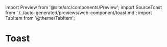 import Preview from '@site/src/components/Preview';
import SourceToast from './../auto-generated/previews/web-component/toast.md';
import TabItem from '@theme/TabItem';

# Toast

<Preview name="toast" height="18rem">
  <TabItem value="javascript">
    <SourceToast />
  </TabItem>
</Preview>
